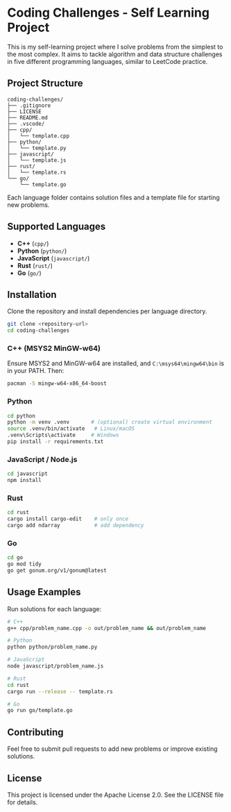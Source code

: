 # Coding Challenges - Self Learning Project

This is my self-learning project where I solve problems from the simplest to the most complex. It aims to tackle algorithm and data structure challenges in five different programming languages, similar to LeetCode practice.

## Project Structure

```
coding-challenges/
├── .gitignore
├── LICENSE
├── README.md
├── .vscode/
├── cpp/
│   └── template.cpp
├── python/
│   └── template.py
├── javascript/
│   └── template.js
├── rust/
│   └── template.rs
└── go/
    └── template.go
```

Each language folder contains solution files and a template file for starting new problems.

## Supported Languages

* **C++** (`cpp/`)
* **Python** (`python/`)
* **JavaScript** (`javascript/`)
* **Rust** (`rust/`)
* **Go** (`go/`)

## Installation

Clone the repository and install dependencies per language directory.

```bash
git clone <repository-url>
cd coding-challenges
```

### C++ (MSYS2 MinGW-w64)

Ensure MSYS2 and MinGW-w64 are installed, and `C:\msys64\mingw64\bin` is in your PATH. Then:

```bash
pacman -S mingw-w64-x86_64-boost
```

### Python

```bash
cd python
python -m venv .venv       # (optional) create virtual environment
source .venv/bin/activate   # Linux/macOS
.venv\Scripts\activate     # Windows
pip install -r requirements.txt
```

### JavaScript / Node.js

```bash
cd javascript
npm install
```

### Rust

```bash
cd rust
cargo install cargo-edit    # only once
cargo add ndarray           # add dependency
```

### Go

```bash
cd go
go mod tidy
go get gonum.org/v1/gonum@latest
```

## Usage Examples

Run solutions for each language:

```bash
# C++
g++ cpp/problem_name.cpp -o out/problem_name && out/problem_name

# Python
python python/problem_name.py

# JavaScript
node javascript/problem_name.js

# Rust
cd rust
cargo run --release -- template.rs

# Go
go run go/template.go
```

## Contributing

Feel free to submit pull requests to add new problems or improve existing solutions.

## License

This project is licensed under the Apache License 2.0. 
See the LICENSE file for details.
